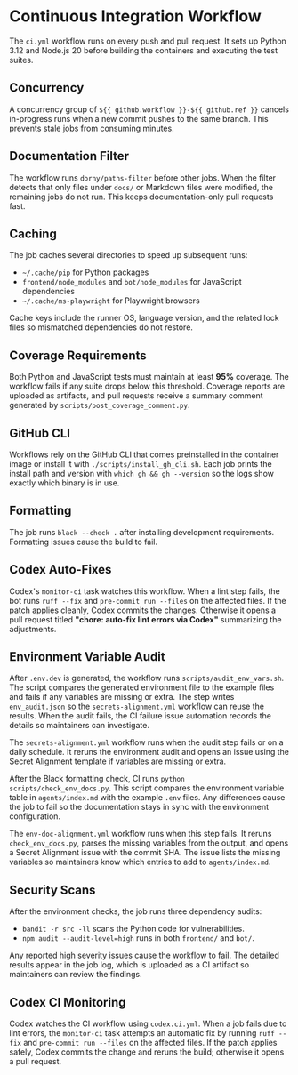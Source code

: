 # Continuous Integration Workflow

The `ci.yml` workflow runs on every push and pull request. It sets up Python 3.12 and Node.js 20 before building the containers and executing the test suites.

## Concurrency

A concurrency group of `${{ github.workflow }}-${{ github.ref }}` cancels in-progress runs when a new commit pushes to the same branch. This prevents stale jobs from consuming minutes.

## Documentation Filter

The workflow runs `dorny/paths-filter` before other jobs. When the filter
detects that only files under `docs/` or Markdown files were modified, the
remaining jobs do not run. This keeps documentation-only pull requests fast.

## Caching

The job caches several directories to speed up subsequent runs:

- `~/.cache/pip` for Python packages
- `frontend/node_modules` and `bot/node_modules` for JavaScript dependencies
- `~/.cache/ms-playwright` for Playwright browsers

Cache keys include the runner OS, language version, and the related lock files so mismatched dependencies do not restore.

## Coverage Requirements

Both Python and JavaScript tests must maintain at least **95%** coverage. The workflow fails if any suite drops below this threshold. Coverage reports are uploaded as artifacts, and pull requests receive a summary comment generated by `scripts/post_coverage_comment.py`.

## GitHub CLI

Workflows rely on the GitHub CLI that comes preinstalled in the container image or install it with `./scripts/install_gh_cli.sh`. Each job prints the install path and version with `which gh && gh --version` so the logs show exactly which binary is in use.

## Formatting

The job runs `black --check .` after installing development requirements. Formatting issues cause the build to fail.

## Codex Auto-Fixes

Codex's `monitor-ci` task watches this workflow. When a lint step fails, the bot
runs `ruff --fix` and `pre-commit run --files` on the affected files. If the
patch applies cleanly, Codex commits the changes. Otherwise it opens a pull
request titled **"chore: auto-fix lint errors via Codex"** summarizing the
adjustments.

## Environment Variable Audit

After `.env.dev` is generated, the workflow runs `scripts/audit_env_vars.sh`.
The script compares the generated environment file to the example files and
fails if any variables are missing or extra. The step writes `env_audit.json`
so the `secrets-alignment.yml` workflow can reuse the results. When the audit
fails, the CI failure issue automation records the details so maintainers can
investigate.

The `secrets-alignment.yml` workflow runs when the audit step fails or on a daily schedule. It reruns the environment audit and opens an issue using the Secret Alignment template if variables are missing or extra.

After the Black formatting check, CI runs `python scripts/check_env_docs.py`.
This script compares the environment variable table in `agents/index.md` with
the example `.env` files. Any differences cause the job to fail so the
documentation stays in sync with the environment configuration.

The `env-doc-alignment.yml` workflow runs when this step fails. It reruns
`check_env_docs.py`, parses the missing variables from the output, and opens a
Secret Alignment issue with the commit SHA. The issue lists the missing
variables so maintainers know which entries to add to `agents/index.md`.

## Security Scans

After the environment checks, the job runs three dependency audits:

- `bandit -r src -ll` scans the Python code for vulnerabilities.
- `npm audit --audit-level=high` runs in both `frontend/` and `bot/`.

Any reported high severity issues cause the workflow to fail. The detailed
results appear in the job log, which is uploaded as a CI artifact so
maintainers can review the findings.

## Codex CI Monitoring

Codex watches the CI workflow using `codex.ci.yml`. When a job fails due to lint
errors, the `monitor-ci` task attempts an automatic fix by running `ruff --fix`
and `pre-commit run --files` on the affected files. If the patch applies safely,
Codex commits the change and reruns the build; otherwise it opens a pull
request.
